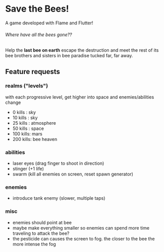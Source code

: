 # Save the Bees!

A game developed with Flame and Flutter!

###### Where have all the bees gone??

Help the **last bee on earth** escape the destruction and meet the rest 
of its bee brothers and sisters in bee paradise tucked far, far away.

## Feature requests

### realms ("levels")
with each progressive level, get higher into space and enemies/abilities change
 - 0 kills  : sky
 - 10 kills : sky
 - 25 kills : atmosphere
 - 50 kills : space
 - 100 kills: mars
 - 200 kills: bee heaven
   
### abilities
 - laser eyes (drag finger to shoot in direction)
 - stinger (+1 life)
 - swarm (kill all enemies on screen, reset spawn generator)
 
### enemies
 - introduce tank enemy (slower, multiple taps)
   
### misc
  - enemies should point at bee
  - maybe make everything smaller so enemies can spend more time 
  traveling to attack the bee?
  - the pesticide can causes the screen to fog. the closer to the
  bee the more intense the fog
  
